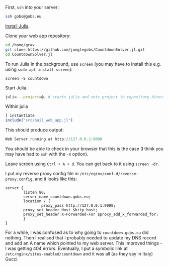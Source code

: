 First, `ssh` into your server:
```bash
ssh gobs@gobs.eu
```

[Install Julia](https://ferrolho.github.io/blog/2019-01-26/how-to-install-julia-on-ubuntu).

Clone your web app repository:
```bash
cd /home/grav
git clone https://github.com/junglegobs/CountdownSolver.jl.git
cd CountdownSolver.jl
```

To run Julia in the background, use `screen` (you may have to install this e.g. using `sudo apt install screen`):

```
screen -S countdown
```

Start Julia.
```bash
julia --project=@. # starts julia and sets project to repository directory
```
Within julia
```julia
] instantiate
include("src/buil_web_app.jl")
```
This should produce output:
```julia
Web Server running at http://127.0.0.1:9000
```
You should be able to check in your browser that this is the case (I think you may have had to `ssh` with the `-X` option).

Leave screen using `Ctrl + A + d`. You can get back to it using `screen -dr`.

I put my reverse proxy config file in `/etc/nginx/conf.d/reverse-proxy.config`, and it looks like this:
```
server {
        listen 80;
        server_name countdown.gobs.eu;
        location / {
                proxy_pass http://127.0.0.1:9000;        
		proxy_set_header Host $http_host;
		proxy_set_header X-Forwarded-For $proxy_add_x_forwarded_for;
        }
}
```

For a while, I was confused as to why going to `countdown.gobs.eu` did nothing. Then I realised that I probably needed to update my DNS record and add an A name which pointed to my web server. This improved things - I was getting 404 errors. Eventually, I put a symbolic link at `/etc/nginx/sites-enabled/countdown` and it was all (as they say in Italy) Gucci.